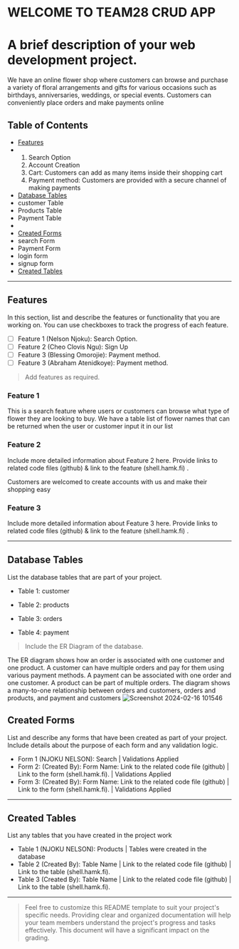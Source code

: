 # WELCOME TO TEAM28 CRUD APP

# A brief description of your web development project.
We have an online flower shop where customers can browse and purchase a variety of floral arrangements and gifts for various occasions such as birthdays, anniversaries, weddings, or special events. Customers can conveniently place orders and make payments online


## Table of Contents
- [Features](#features)
- 1. Search Option 
  2. Account Creation
  3. Cart: Customers can add as many items inside their shopping cart
  4. Payment method: Customers are provided with a secure channel of making payments
- [Database Tables](#database-tables)
- customer Table
- Products Table
- Payment Table
- 
- [Created Forms](#created-forms)
- search Form
- Payment Form
- login form
- signup form
- [Created Tables](#created-tables)

---

## Features

In this section, list and describe the features or functionality that you are working on. You can use checkboxes to track the progress of each feature.

- [ ] Feature 1 (Nelson Njoku): Search Option. 
- [ ] Feature 2 (Cheo Clovis Ngu): Sign Up
- [ ] Feature 3 (Blessing Omorojie): Payment method.
- [ ] Feature 3 (Abraham Atenidkoye): Payment method.

> Add features as required. 

### Feature 1

This is a search feature where users or customers can browse what type of flower they are looking to buy. We have a table list of flower names that can be returned when the user or customer input it in our list

### Feature 2

Include more detailed information about Feature 2 here. Provide links to related code files (github) & link to the feature (shell.hamk.fi) .

 Customers are welcomed to create accounts with us and make their shopping easy

### Feature 3

Include more detailed information about Feature 3 here. Provide links to related code files (github) & link to the feature (shell.hamk.fi) .

---

## Database Tables

List the database tables that are part of your project. 

- Table 1: customer

- Table 2: products

- Table 3: orders

- Table 4: payment
   

> Include the ER Diagram of the database.
>
The ER diagram shows how an order is associated with one customer and one product.
A customer can have multiple orders and pay for them using various payment methods.
A payment can be associated with one order and one customer.
A product can be part of multiple orders.
The diagram shows a many-to-one relationship between orders and customers, orders and products, and payment and customers
![Screenshot 2024-02-16 101546](https://github.com/atenidkoye/Team28/assets/143082313/38778c79-9b92-447a-8179-15ca5b078553)





## Created Forms

List and describe any forms that have been created as part of your project. Include details about the purpose of each form and any validation logic.

- Form 1 (NJOKU NELSON): Search |  Validations Applied
- Form 2: (Created By): Form Name: Link to the related code file (github) | Link to the form (shell.hamk.fi).  | Validations Applied
- Form 3: (Created By): Form Name: Link to the related code file (github) | Link to the form (shell.hamk.fi).  | Validations Applied


---

## Created Tables

List any tables that you have created in the project work

- Table 1 (NJOKU NELSON): Products | Tables were created in the database 
- Table 2 (Created By): Table Name | Link to the related code file (github) | Link to the table (shell.hamk.fi).
- Table 3 (Created By): Table Name | Link to the related code file (github) | Link to the table (shell.hamk.fi).

---



> Feel free to customize this README template to suit your project's specific needs. Providing clear and organized documentation will help your team members understand the project's progress and tasks effectively. This document will have a significant impact on the grading. 
